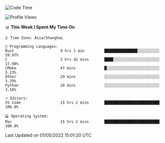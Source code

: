 <!--START_SECTION:waka-->
![Code Time](http://img.shields.io/badge/Code%20Time-1%2C281%20hrs%2019%20mins-blue)

![Profile Views](http://img.shields.io/badge/Profile%20Views-9-blue)

📊 **This Week I Spent My Time On** 

```text
⌚︎ Time Zone: Asia/Shanghai

💬 Programming Languages: 
Rust                     9 hrs 1 min         ███████████████░░░░░░░░░░   59.97% 
C                        2 hrs 42 mins       ████░░░░░░░░░░░░░░░░░░░░░   17.98% 
CMake                    47 mins             █░░░░░░░░░░░░░░░░░░░░░░░░   5.23% 
Other                    29 mins             ░░░░░░░░░░░░░░░░░░░░░░░░░   3.29% 
Python                   28 mins             ░░░░░░░░░░░░░░░░░░░░░░░░░   3.16%

🔥 Editors: 
VS Code                  15 hrs 2 mins       █████████████████████████   100.0%

💻 Operating System: 
Mac                      15 hrs 2 mins       █████████████████████████   100.0%

```


 Last Updated on 01/05/2022 15:01:20 UTC
<!--END_SECTION:waka-->
